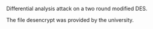 Differential analysis attack on a two round modified DES.

The file desencrypt was provided by the university.
